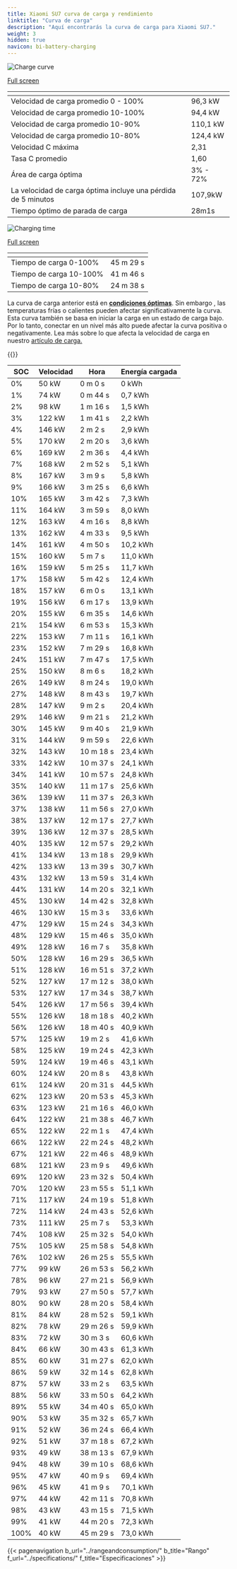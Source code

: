 ```yaml
---
title: Xiaomi SU7 curva de carga y rendimiento
linktitle: "Curva de carga"
description: "Aquí encontrarás la curva de carga para Xiaomi SU7."
weight: 3
hidden: true
navicon: bi-battery-charging
---
```

<!-- markdownlint-disable MD033 -->
<!-- markdownlint-disable MD010 -->
<img src="/images/models/xiaomi/su7/su7/chargingcurve.svg" alt="Charge curve" class="img-fluid">

[Full screen](/images/models/xiaomi/su7/su7/chargingcurve.svg)


<div class="table-responsive">
<table class="table table-striped border">
	<thead>
		<tr>
			<th>
			</th>
			<th>
			</th>
		</tr>
	</thead>
	<tbody>
		<tr>
			<td>
				Velocidad de carga promedio 0 - 100%
			</td>
			<td>
				96,3 kW
			</td>
		</tr>
		<tr>
			<td>
				Velocidad de carga promedio 10-100%
			</td>
			<td>
				94,4 kW
			</td>
		</tr>
		<tr>
			<td>
				Velocidad de carga promedio 10-90%
			</td>
			<td>
				110,1 kW
			</td>
		</tr>
		<tr>
			<td>
				Velocidad de carga promedio 10-80%
			</td>
			<td>
				124,4 kW
			</td>
		</tr>
		<tr>
			<td>
				Velocidad C máxima
			</td>
			<td>
				2,31
			</td>
		</tr>
		<tr>
			<td>
				Tasa C promedio
			</td>
			<td>
				1,60
			</td>
		</tr>
		<tr>
			<td>
				Área de carga óptima
			</td>
			<td>
				3% - 72%
			</td>
		</tr>
		<tr>
			<td>
				La velocidad de carga óptima incluye una pérdida de 5 minutos
			</td>
			<td>
				107,9kW
			</td>
		</tr>
		<tr>
			<td>
				Tiempo óptimo de parada de carga
			</td>
			<td>
				28m1s
			</td>
		</tr>
	</tbody>
</table>
</div>
<img src="/images/models/xiaomi/su7/su7/chargingtime.svg" alt="Charging time" class="img-fluid">

[Full screen](/images/models/xiaomi/su7/su7/chargingtime.svg)
<div class="table-responsive">
<table class="table table-striped border">
	<thead>
		<tr>
			<th>
			</th>
			<th>
			</th>
		</tr>
	</thead>
	<tbody>
		<tr>
			<td>
				Tiempo de carga 0-100%
			</td>
			<td>
				 45 m 29 s
			</td>
		</tr>
		<tr>
			<td>
				Tiempo de carga 10-100%
			</td>
			<td>
				 41 m 46 s
			</td>
		</tr>
		<tr>
			<td>
				Tiempo de carga 10-80%
			</td>
			<td>
				 24 m 38 s
			</td>
		</tr>
	</tbody>
</table>
</div>


La curva de carga anterior está en **[condiciones óptimas](../../../../../technology/battery/charging/#temperatura)**. Sin embargo , las temperaturas frías o calientes pueden afectar significativamente la curva. Esta curva también se basa en iniciar la carga en un estado de carga bajo. Por lo tanto, conectar en un nivel más alto puede afectar la curva positiva o negativamente. Lea más sobre lo que afecta la velocidad de carga en nuestro [artículo de carga.](../../../../../technology/battery/charging/)


{{<evkxdisplayaddarticle />}}
<div class="table-responsive">
<table class="table table-striped border">
	<thead>
		<tr>
			<th>
				SOC
			</th>
			<th>
				Velocidad
			</th>
			<th>
				Hora
			</th>
			<th>
				Energía cargada
			</th>
		</tr>
	</thead>
	<tbody>
		<tr>
			<td>
				0%
			</td>
			<td>
				50 kW
			</td>
			<td>
				 0 m 0 s
			</td>
			<td>
				0 kWh
			</td>
		</tr>
		<tr>
			<td>
				1%
			</td>
			<td>
				74 kW
			</td>
			<td>
				 0 m 44 s
			</td>
			<td>
				0,7 kWh
			</td>
		</tr>
		<tr>
			<td>
				2%
			</td>
			<td>
				98 kW
			</td>
			<td>
				 1 m 16 s
			</td>
			<td>
				1,5 kWh
			</td>
		</tr>
		<tr>
			<td>
				3%
			</td>
			<td>
				122 kW
			</td>
			<td>
				 1 m 41 s
			</td>
			<td>
				2,2 kWh
			</td>
		</tr>
		<tr>
			<td>
				4%
			</td>
			<td>
				146 kW
			</td>
			<td>
				 2 m 2 s
			</td>
			<td>
				2,9 kWh
			</td>
		</tr>
		<tr>
			<td>
				5%
			</td>
			<td>
				170 kW
			</td>
			<td>
				 2 m 20 s
			</td>
			<td>
				3,6 kWh
			</td>
		</tr>
		<tr>
			<td>
				6%
			</td>
			<td>
				169 kW
			</td>
			<td>
				 2 m 36 s
			</td>
			<td>
				4,4 kWh
			</td>
		</tr>
		<tr>
			<td>
				7%
			</td>
			<td>
				168 kW
			</td>
			<td>
				 2 m 52 s
			</td>
			<td>
				5,1 kWh
			</td>
		</tr>
		<tr>
			<td>
				8%
			</td>
			<td>
				167 kW
			</td>
			<td>
				 3 m 9 s
			</td>
			<td>
				5,8 kWh
			</td>
		</tr>
		<tr>
			<td>
				9%
			</td>
			<td>
				166 kW
			</td>
			<td>
				 3 m 25 s
			</td>
			<td>
				6,6 kWh
			</td>
		</tr>
		<tr>
			<td>
				10%
			</td>
			<td>
				165 kW
			</td>
			<td>
				 3 m 42 s
			</td>
			<td>
				7,3 kWh
			</td>
		</tr>
		<tr>
			<td>
				11%
			</td>
			<td>
				164 kW
			</td>
			<td>
				 3 m 59 s
			</td>
			<td>
				8,0 kWh
			</td>
		</tr>
		<tr>
			<td>
				12%
			</td>
			<td>
				163 kW
			</td>
			<td>
				 4 m 16 s
			</td>
			<td>
				8,8 kWh
			</td>
		</tr>
		<tr>
			<td>
				13%
			</td>
			<td>
				162 kW
			</td>
			<td>
				 4 m 33 s
			</td>
			<td>
				9,5 kWh
			</td>
		</tr>
		<tr>
			<td>
				14%
			</td>
			<td>
				161 kW
			</td>
			<td>
				 4 m 50 s
			</td>
			<td>
				10,2 kWh
			</td>
		</tr>
		<tr>
			<td>
				15%
			</td>
			<td>
				160 kW
			</td>
			<td>
				 5 m 7 s
			</td>
			<td>
				11,0 kWh
			</td>
		</tr>
		<tr>
			<td>
				16%
			</td>
			<td>
				159 kW
			</td>
			<td>
				 5 m 25 s
			</td>
			<td>
				11,7 kWh
			</td>
		</tr>
		<tr>
			<td>
				17%
			</td>
			<td>
				158 kW
			</td>
			<td>
				 5 m 42 s
			</td>
			<td>
				12,4 kWh
			</td>
		</tr>
		<tr>
			<td>
				18%
			</td>
			<td>
				157 kW
			</td>
			<td>
				 6 m 0 s
			</td>
			<td>
				13,1 kWh
			</td>
		</tr>
		<tr>
			<td>
				19%
			</td>
			<td>
				156 kW
			</td>
			<td>
				 6 m 17 s
			</td>
			<td>
				13,9 kWh
			</td>
		</tr>
		<tr>
			<td>
				20%
			</td>
			<td>
				155 kW
			</td>
			<td>
				 6 m 35 s
			</td>
			<td>
				14,6 kWh
			</td>
		</tr>
		<tr>
			<td>
				21%
			</td>
			<td>
				154 kW
			</td>
			<td>
				 6 m 53 s
			</td>
			<td>
				15,3 kWh
			</td>
		</tr>
		<tr>
			<td>
				22%
			</td>
			<td>
				153 kW
			</td>
			<td>
				 7 m 11 s
			</td>
			<td>
				16,1 kWh
			</td>
		</tr>
		<tr>
			<td>
				23%
			</td>
			<td>
				152 kW
			</td>
			<td>
				 7 m 29 s
			</td>
			<td>
				16,8 kWh
			</td>
		</tr>
		<tr>
			<td>
				24%
			</td>
			<td>
				151 kW
			</td>
			<td>
				 7 m 47 s
			</td>
			<td>
				17,5 kWh
			</td>
		</tr>
		<tr>
			<td>
				25%
			</td>
			<td>
				150 kW
			</td>
			<td>
				 8 m 6 s
			</td>
			<td>
				18,2 kWh
			</td>
		</tr>
		<tr>
			<td>
				26%
			</td>
			<td>
				149 kW
			</td>
			<td>
				 8 m 24 s
			</td>
			<td>
				19,0 kWh
			</td>
		</tr>
		<tr>
			<td>
				27%
			</td>
			<td>
				148 kW
			</td>
			<td>
				 8 m 43 s
			</td>
			<td>
				19,7 kWh
			</td>
		</tr>
		<tr>
			<td>
				28%
			</td>
			<td>
				147 kW
			</td>
			<td>
				 9 m 2 s
			</td>
			<td>
				20,4 kWh
			</td>
		</tr>
		<tr>
			<td>
				29%
			</td>
			<td>
				146 kW
			</td>
			<td>
				 9 m 21 s
			</td>
			<td>
				21,2 kWh
			</td>
		</tr>
		<tr>
			<td>
				30%
			</td>
			<td>
				145 kW
			</td>
			<td>
				 9 m 40 s
			</td>
			<td>
				21,9 kWh
			</td>
		</tr>
		<tr>
			<td>
				31%
			</td>
			<td>
				144 kW
			</td>
			<td>
				 9 m 59 s
			</td>
			<td>
				22,6 kWh
			</td>
		</tr>
		<tr>
			<td>
				32%
			</td>
			<td>
				143 kW
			</td>
			<td>
				 10 m 18 s
			</td>
			<td>
				23,4 kWh
			</td>
		</tr>
		<tr>
			<td>
				33%
			</td>
			<td>
				142 kW
			</td>
			<td>
				 10 m 37 s
			</td>
			<td>
				24,1 kWh
			</td>
		</tr>
		<tr>
			<td>
				34%
			</td>
			<td>
				141 kW
			</td>
			<td>
				 10 m 57 s
			</td>
			<td>
				24,8 kWh
			</td>
		</tr>
		<tr>
			<td>
				35%
			</td>
			<td>
				140 kW
			</td>
			<td>
				 11 m 17 s
			</td>
			<td>
				25,6 kWh
			</td>
		</tr>
		<tr>
			<td>
				36%
			</td>
			<td>
				139 kW
			</td>
			<td>
				 11 m 37 s
			</td>
			<td>
				26,3 kWh
			</td>
		</tr>
		<tr>
			<td>
				37%
			</td>
			<td>
				138 kW
			</td>
			<td>
				 11 m 56 s
			</td>
			<td>
				27,0 kWh
			</td>
		</tr>
		<tr>
			<td>
				38%
			</td>
			<td>
				137 kW
			</td>
			<td>
				 12 m 17 s
			</td>
			<td>
				27,7 kWh
			</td>
		</tr>
		<tr>
			<td>
				39%
			</td>
			<td>
				136 kW
			</td>
			<td>
				 12 m 37 s
			</td>
			<td>
				28,5 kWh
			</td>
		</tr>
		<tr>
			<td>
				40%
			</td>
			<td>
				135 kW
			</td>
			<td>
				 12 m 57 s
			</td>
			<td>
				29,2 kWh
			</td>
		</tr>
		<tr>
			<td>
				41%
			</td>
			<td>
				134 kW
			</td>
			<td>
				 13 m 18 s
			</td>
			<td>
				29,9 kWh
			</td>
		</tr>
		<tr>
			<td>
				42%
			</td>
			<td>
				133 kW
			</td>
			<td>
				 13 m 39 s
			</td>
			<td>
				30,7 kWh
			</td>
		</tr>
		<tr>
			<td>
				43%
			</td>
			<td>
				132 kW
			</td>
			<td>
				 13 m 59 s
			</td>
			<td>
				31,4 kWh
			</td>
		</tr>
		<tr>
			<td>
				44%
			</td>
			<td>
				131 kW
			</td>
			<td>
				 14 m 20 s
			</td>
			<td>
				32,1 kWh
			</td>
		</tr>
		<tr>
			<td>
				45%
			</td>
			<td>
				130 kW
			</td>
			<td>
				 14 m 42 s
			</td>
			<td>
				32,8 kWh
			</td>
		</tr>
		<tr>
			<td>
				46%
			</td>
			<td>
				130 kW
			</td>
			<td>
				 15 m 3 s
			</td>
			<td>
				33,6 kWh
			</td>
		</tr>
		<tr>
			<td>
				47%
			</td>
			<td>
				129 kW
			</td>
			<td>
				 15 m 24 s
			</td>
			<td>
				34,3 kWh
			</td>
		</tr>
		<tr>
			<td>
				48%
			</td>
			<td>
				129 kW
			</td>
			<td>
				 15 m 46 s
			</td>
			<td>
				35,0 kWh
			</td>
		</tr>
		<tr>
			<td>
				49%
			</td>
			<td>
				128 kW
			</td>
			<td>
				 16 m 7 s
			</td>
			<td>
				35,8 kWh
			</td>
		</tr>
		<tr>
			<td>
				50%
			</td>
			<td>
				128 kW
			</td>
			<td>
				 16 m 29 s
			</td>
			<td>
				36,5 kWh
			</td>
		</tr>
		<tr>
			<td>
				51%
			</td>
			<td>
				128 kW
			</td>
			<td>
				 16 m 51 s
			</td>
			<td>
				37,2 kWh
			</td>
		</tr>
		<tr>
			<td>
				52%
			</td>
			<td>
				127 kW
			</td>
			<td>
				 17 m 12 s
			</td>
			<td>
				38,0 kWh
			</td>
		</tr>
		<tr>
			<td>
				53%
			</td>
			<td>
				127 kW
			</td>
			<td>
				 17 m 34 s
			</td>
			<td>
				38,7 kWh
			</td>
		</tr>
		<tr>
			<td>
				54%
			</td>
			<td>
				126 kW
			</td>
			<td>
				 17 m 56 s
			</td>
			<td>
				39,4 kWh
			</td>
		</tr>
		<tr>
			<td>
				55%
			</td>
			<td>
				126 kW
			</td>
			<td>
				 18 m 18 s
			</td>
			<td>
				40,2 kWh
			</td>
		</tr>
		<tr>
			<td>
				56%
			</td>
			<td>
				126 kW
			</td>
			<td>
				 18 m 40 s
			</td>
			<td>
				40,9 kWh
			</td>
		</tr>
		<tr>
			<td>
				57%
			</td>
			<td>
				125 kW
			</td>
			<td>
				 19 m 2 s
			</td>
			<td>
				41,6 kWh
			</td>
		</tr>
		<tr>
			<td>
				58%
			</td>
			<td>
				125 kW
			</td>
			<td>
				 19 m 24 s
			</td>
			<td>
				42,3 kWh
			</td>
		</tr>
		<tr>
			<td>
				59%
			</td>
			<td>
				124 kW
			</td>
			<td>
				 19 m 46 s
			</td>
			<td>
				43,1 kWh
			</td>
		</tr>
		<tr>
			<td>
				60%
			</td>
			<td>
				124 kW
			</td>
			<td>
				 20 m 8 s
			</td>
			<td>
				43,8 kWh
			</td>
		</tr>
		<tr>
			<td>
				61%
			</td>
			<td>
				124 kW
			</td>
			<td>
				 20 m 31 s
			</td>
			<td>
				44,5 kWh
			</td>
		</tr>
		<tr>
			<td>
				62%
			</td>
			<td>
				123 kW
			</td>
			<td>
				 20 m 53 s
			</td>
			<td>
				45,3 kWh
			</td>
		</tr>
		<tr>
			<td>
				63%
			</td>
			<td>
				123 kW
			</td>
			<td>
				 21 m 16 s
			</td>
			<td>
				46,0 kWh
			</td>
		</tr>
		<tr>
			<td>
				64%
			</td>
			<td>
				122 kW
			</td>
			<td>
				 21 m 38 s
			</td>
			<td>
				46,7 kWh
			</td>
		</tr>
		<tr>
			<td>
				65%
			</td>
			<td>
				122 kW
			</td>
			<td>
				 22 m 1 s
			</td>
			<td>
				47,4 kWh
			</td>
		</tr>
		<tr>
			<td>
				66%
			</td>
			<td>
				122 kW
			</td>
			<td>
				 22 m 24 s
			</td>
			<td>
				48,2 kWh
			</td>
		</tr>
		<tr>
			<td>
				67%
			</td>
			<td>
				121 kW
			</td>
			<td>
				 22 m 46 s
			</td>
			<td>
				48,9 kWh
			</td>
		</tr>
		<tr>
			<td>
				68%
			</td>
			<td>
				121 kW
			</td>
			<td>
				 23 m 9 s
			</td>
			<td>
				49,6 kWh
			</td>
		</tr>
		<tr>
			<td>
				69%
			</td>
			<td>
				120 kW
			</td>
			<td>
				 23 m 32 s
			</td>
			<td>
				50,4 kWh
			</td>
		</tr>
		<tr>
			<td>
				70%
			</td>
			<td>
				120 kW
			</td>
			<td>
				 23 m 55 s
			</td>
			<td>
				51,1 kWh
			</td>
		</tr>
		<tr>
			<td>
				71%
			</td>
			<td>
				117 kW
			</td>
			<td>
				 24 m 19 s
			</td>
			<td>
				51,8 kWh
			</td>
		</tr>
		<tr>
			<td>
				72%
			</td>
			<td>
				114 kW
			</td>
			<td>
				 24 m 43 s
			</td>
			<td>
				52,6 kWh
			</td>
		</tr>
		<tr>
			<td>
				73%
			</td>
			<td>
				111 kW
			</td>
			<td>
				 25 m 7 s
			</td>
			<td>
				53,3 kWh
			</td>
		</tr>
		<tr>
			<td>
				74%
			</td>
			<td>
				108 kW
			</td>
			<td>
				 25 m 32 s
			</td>
			<td>
				54,0 kWh
			</td>
		</tr>
		<tr>
			<td>
				75%
			</td>
			<td>
				105 kW
			</td>
			<td>
				 25 m 58 s
			</td>
			<td>
				54,8 kWh
			</td>
		</tr>
		<tr>
			<td>
				76%
			</td>
			<td>
				102 kW
			</td>
			<td>
				 26 m 25 s
			</td>
			<td>
				55,5 kWh
			</td>
		</tr>
		<tr>
			<td>
				77%
			</td>
			<td>
				99 kW
			</td>
			<td>
				 26 m 53 s
			</td>
			<td>
				56,2 kWh
			</td>
		</tr>
		<tr>
			<td>
				78%
			</td>
			<td>
				96 kW
			</td>
			<td>
				 27 m 21 s
			</td>
			<td>
				56,9 kWh
			</td>
		</tr>
		<tr>
			<td>
				79%
			</td>
			<td>
				93 kW
			</td>
			<td>
				 27 m 50 s
			</td>
			<td>
				57,7 kWh
			</td>
		</tr>
		<tr>
			<td>
				80%
			</td>
			<td>
				90 kW
			</td>
			<td>
				 28 m 20 s
			</td>
			<td>
				58,4 kWh
			</td>
		</tr>
		<tr>
			<td>
				81%
			</td>
			<td>
				84 kW
			</td>
			<td>
				 28 m 52 s
			</td>
			<td>
				59,1 kWh
			</td>
		</tr>
		<tr>
			<td>
				82%
			</td>
			<td>
				78 kW
			</td>
			<td>
				 29 m 26 s
			</td>
			<td>
				59,9 kWh
			</td>
		</tr>
		<tr>
			<td>
				83%
			</td>
			<td>
				72 kW
			</td>
			<td>
				 30 m 3 s
			</td>
			<td>
				60,6 kWh
			</td>
		</tr>
		<tr>
			<td>
				84%
			</td>
			<td>
				66 kW
			</td>
			<td>
				 30 m 43 s
			</td>
			<td>
				61,3 kWh
			</td>
		</tr>
		<tr>
			<td>
				85%
			</td>
			<td>
				60 kW
			</td>
			<td>
				 31 m 27 s
			</td>
			<td>
				62,0 kWh
			</td>
		</tr>
		<tr>
			<td>
				86%
			</td>
			<td>
				59 kW
			</td>
			<td>
				 32 m 14 s
			</td>
			<td>
				62,8 kWh
			</td>
		</tr>
		<tr>
			<td>
				87%
			</td>
			<td>
				57 kW
			</td>
			<td>
				 33 m 2 s
			</td>
			<td>
				63,5 kWh
			</td>
		</tr>
		<tr>
			<td>
				88%
			</td>
			<td>
				56 kW
			</td>
			<td>
				 33 m 50 s
			</td>
			<td>
				64,2 kWh
			</td>
		</tr>
		<tr>
			<td>
				89%
			</td>
			<td>
				55 kW
			</td>
			<td>
				 34 m 40 s
			</td>
			<td>
				65,0 kWh
			</td>
		</tr>
		<tr>
			<td>
				90%
			</td>
			<td>
				53 kW
			</td>
			<td>
				 35 m 32 s
			</td>
			<td>
				65,7 kWh
			</td>
		</tr>
		<tr>
			<td>
				91%
			</td>
			<td>
				52 kW
			</td>
			<td>
				 36 m 24 s
			</td>
			<td>
				66,4 kWh
			</td>
		</tr>
		<tr>
			<td>
				92%
			</td>
			<td>
				51 kW
			</td>
			<td>
				 37 m 18 s
			</td>
			<td>
				67,2 kWh
			</td>
		</tr>
		<tr>
			<td>
				93%
			</td>
			<td>
				49 kW
			</td>
			<td>
				 38 m 13 s
			</td>
			<td>
				67,9 kWh
			</td>
		</tr>
		<tr>
			<td>
				94%
			</td>
			<td>
				48 kW
			</td>
			<td>
				 39 m 10 s
			</td>
			<td>
				68,6 kWh
			</td>
		</tr>
		<tr>
			<td>
				95%
			</td>
			<td>
				47 kW
			</td>
			<td>
				 40 m 9 s
			</td>
			<td>
				69,4 kWh
			</td>
		</tr>
		<tr>
			<td>
				96%
			</td>
			<td>
				45 kW
			</td>
			<td>
				 41 m 9 s
			</td>
			<td>
				70,1 kWh
			</td>
		</tr>
		<tr>
			<td>
				97%
			</td>
			<td>
				44 kW
			</td>
			<td>
				 42 m 11 s
			</td>
			<td>
				70,8 kWh
			</td>
		</tr>
		<tr>
			<td>
				98%
			</td>
			<td>
				43 kW
			</td>
			<td>
				 43 m 15 s
			</td>
			<td>
				71,5 kWh
			</td>
		</tr>
		<tr>
			<td>
				99%
			</td>
			<td>
				41 kW
			</td>
			<td>
				 44 m 20 s
			</td>
			<td>
				72,3 kWh
			</td>
		</tr>
		<tr>
			<td>
				100%
			</td>
			<td>
				40 kW
			</td>
			<td>
				 45 m 29 s
			</td>
			<td>
				73,0 kWh
			</td>
		</tr>
	</tbody>
</table>
</div>


{{< pagenavigation b_url="../rangeandconsumption/" b_title="Rango" f_url="../specifications/" f_title="Especificaciones" >}}
